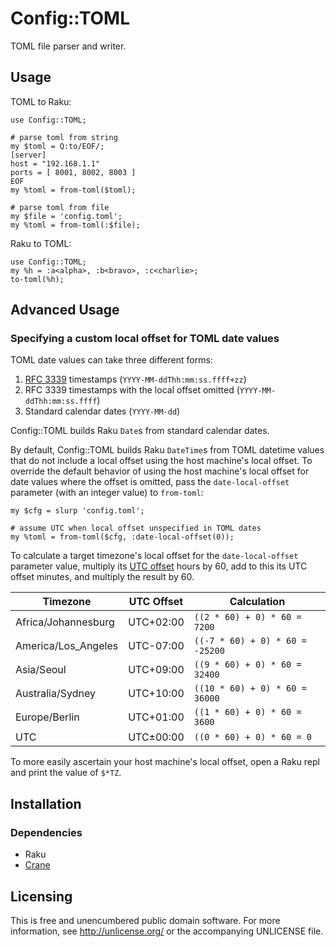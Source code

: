 # Config::TOML

TOML file parser and writer.


## Usage

TOML to Raku:

```perl6
use Config::TOML;

# parse toml from string
my $toml = Q:to/EOF/;
[server]
host = "192.168.1.1"
ports = [ 8001, 8002, 8003 ]
EOF
my %toml = from-toml($toml);

# parse toml from file
my $file = 'config.toml';
my %toml = from-toml(:$file);
```

Raku to TOML:

```perl6
use Config::TOML;
my %h = :a<alpha>, :b<bravo>, :c<charlie>;
to-toml(%h);
```


## Advanced Usage

### Specifying a custom local offset for TOML date values

TOML date values can take three different forms:

1. [RFC 3339](http://tools.ietf.org/html/rfc3339) timestamps
   (`YYYY-MM-ddThh:mm:ss.ffff+zz`)
2. RFC 3339 timestamps with the local offset omitted
   (`YYYY-MM-ddThh:mm:ss.ffff`)
3. Standard calendar dates (`YYYY-MM-dd`)

Config::TOML builds Raku `Date`s from standard calendar dates.

By default, Config::TOML builds Raku `DateTime`s from TOML datetime
values that do not include a local offset using the host machine's local
offset. To override the default behavior of using the host machine's
local offset for date values where the offset is omitted, pass the
`date-local-offset` parameter (with an integer value) to `from-toml`:

```perl6
my $cfg = slurp 'config.toml';

# assume UTC when local offset unspecified in TOML dates
my %toml = from-toml($cfg, :date-local-offset(0));
```

To calculate a target timezone's local offset for the
`date-local-offset` parameter value, multiply its [UTC
offset](https://en.wikipedia.org/wiki/List_of_UTC_time_offsets) hours
by 60, add to this its UTC offset minutes, and multiply the result by 60.

Timezone            | UTC Offset | Calculation
---                 | ---        | ---
Africa/Johannesburg | UTC+02:00  | `((2 * 60) + 0) * 60 = 7200`
America/Los_Angeles | UTC-07:00  | `((-7 * 60) + 0) * 60 = -25200`
Asia/Seoul          | UTC+09:00  | `((9 * 60) + 0) * 60 = 32400`
Australia/Sydney    | UTC+10:00  | `((10 * 60) + 0) * 60 = 36000`
Europe/Berlin       | UTC+01:00  | `((1 * 60) + 0) * 60 = 3600`
UTC                 | UTC±00:00  | `((0 * 60) + 0) * 60 = 0`

To more easily ascertain your host machine's local offset, open a Raku
repl and print the value of `$*TZ`.


## Installation

### Dependencies

- Raku
- [Crane](https://github.com/atweiden/crane)


## Licensing

This is free and unencumbered public domain software. For more
information, see http://unlicense.org/ or the accompanying UNLICENSE file.
